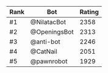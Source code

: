 Rank|Bot|Rating
---|---|---
#1|@NilatacBot|2358
#2|@OpeningsBot|2313
#3|@anti-bot|2246
#4|@CatNail|2051
#5|@pawnrobot|1929
